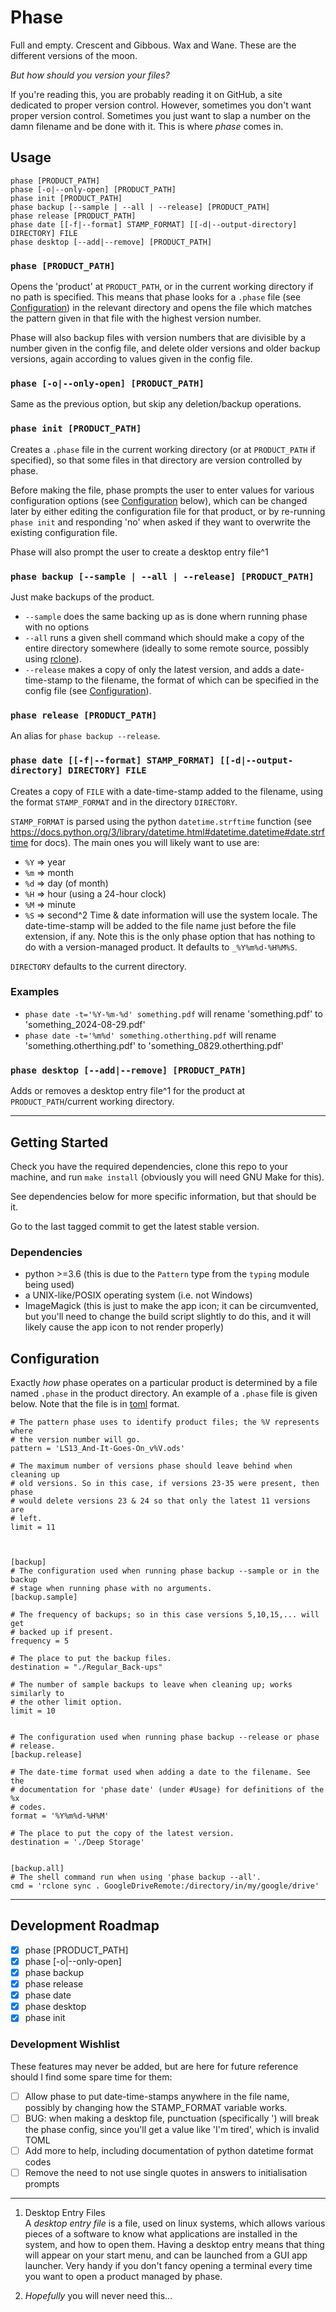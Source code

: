 # Phase

Full and empty. Crescent and Gibbous. Wax and Wane. These are the different 
versions of the moon.

*But how should you version your files?*

If you're reading this, you are probably reading it on GitHub, a site 
dedicated to proper version control. However, sometimes you don't want 
proper version control. Sometimes you just want to slap a number on the damn 
filename and be done with it. This is where *phase* comes in. 


## Usage

```
phase [PRODUCT_PATH]
phase [-o|--only-open] [PRODUCT_PATH]
phase init [PRODUCT_PATH]
phase backup [--sample | --all | --release] [PRODUCT_PATH]
phase release [PRODUCT_PATH]
phase date [[-f|--format] STAMP_FORMAT] [[-d|--output-directory] DIRECTORY] FILE
phase desktop [--add|--remove] [PRODUCT_PATH]
```

### `phase [PRODUCT_PATH]`

Opens the 'product' at `PRODUCT_PATH`, or in the current working directory 
if no path is specified. This means that phase looks for a `.phase` file 
(see [Configuration](#configuration)) in the relevant directory and opens 
the file which matches the pattern given in that file with the highest 
version number.

Phase will also backup files with version numbers that are divisible by a 
number given in the config file, and delete older versions and older backup 
versions, again according to values given in the config file.

### `phase [-o|--only-open] [PRODUCT_PATH]`

Same as the previous option, but skip any deletion/backup operations.

### `phase init [PRODUCT_PATH]`

Creates a `.phase` file in the current working directory (or at 
`PRODUCT_PATH` if specified), so that some files in that directory are 
version controlled by phase.

Before making the file, phase prompts the user to enter values for various 
configuration options (see [Configuration](#configuration) below), which can 
be changed later by either editing the configuration file for that product, 
or by re-running `phase init` and responding 'no' when asked if they want to 
overwrite the existing configuration file.

Phase will also prompt the user to create a desktop entry file^1

### `phase backup [--sample | --all | --release] [PRODUCT_PATH]`

Just make backups of the product.
- `--sample` does the same backing up as is done whern running phase with no 
  options
- `--all` runs a given shell command which should make a copy of the entire 
  directory somewhere (ideally to some remote source, possibly using 
  [rclone](rclone.org)).
- `--release` makes a copy of only the latest version, and adds a 
  date-time-stamp to the filename, the format of which can be specified in 
  the config file (see [Configuration](#configuration)).

### `phase release [PRODUCT_PATH]`

An alias for `phase backup --release`.

### `phase date [[-f|--format] STAMP_FORMAT] [[-d|--output-directory] DIRECTORY] FILE`

Creates a copy of `FILE` with a date-time-stamp added to the filename, using 
the format `STAMP_FORMAT` and in the directory `DIRECTORY`.

`STAMP_FORMAT` is parsed using the python `datetime.strftime` function (see
<https://docs.python.org/3/library/datetime.html#datetime.datetime#date.strftime>
for docs). The main ones you will likely want to use are:
- `%Y` => year
- `%m` => month
- `%d` => day (of month)
- `%H` => hour (using a 24-hour clock)
- `%M` => minute
- `%S` => second^2
Time & date information will use the system locale. The date-time-stamp will 
be added to the file name just before the file extension, if any.
Note this is the only phase option that has nothing to do with a 
version-managed product.
It defaults to `_%Y%m%d-%H%M%S`.

`DIRECTORY` defaults to the current directory.

### Examples

- `phase date -t='%Y-%m-%d' something.pdf` will rename 'something.pdf' to 
  'something_2024-08-29.pdf'
- `phase date -t='%m%d' something.otherthing.pdf` will rename 
  'something.otherthing.pdf' to 'something_0829.otherthing.pdf'

### `phase desktop [--add|--remove] [PRODUCT_PATH]`

Adds or removes a desktop entry file^1 for the product at 
`PRODUCT_PATH`/current working directory.

---

## Getting Started

Check you have the required dependencies, clone this repo to your machine, 
and run `make install` (obviously you will need GNU Make for this).

See dependencies below for more specific information, but that should be it.

Go to the last tagged commit to get the latest stable version.

### Dependencies

- python >=3.6 (this is due to the `Pattern` type from the `typing` module 
  being used)
- a UNIX-like/POSIX operating system (i.e. not Windows)
- ImageMagick (this is just to make the app icon; it can be circumvented, 
  but you'll need to change the build script slightly to do this, and it 
  will likely cause the app icon to not render properly)


## Configuration

Exactly *how* phase operates on a particular product is determined by a file 
named `.phase` in the product directory. An example of a `.phase` file is 
given below. Note that the file is in [toml](https://toml.io/en/) format.
```
# The pattern phase uses to identify product files; the %V represents where 
# the version number will go.
pattern = 'LS13_And-It-Goes-On_v%V.ods'

# The maximum number of versions phase should leave behind when cleaning up 
# old versions. So in this case, if versions 23-35 were present, then phase 
# would delete versions 23 & 24 so that only the latest 11 versions are
# left.
limit = 11



[backup]
# The configuration used when running phase backup --sample or in the backup 
# stage when running phase with no arguments.
[backup.sample]

# The frequency of backups; so in this case versions 5,10,15,... will get 
# backed up if present.
frequency = 5

# The place to put the backup files.
destination = "./Regular_Back-ups"

# The number of sample backups to leave when cleaning up; works similarly to 
# the other limit option.
limit = 10


# The configuration used when running phase backup --release or phase
# release.
[backup.release]

# The date-time format used when adding a date to the filename. See the 
# documentation for 'phase date' (under #Usage) for definitions of the %x 
# codes.
format = '%Y%m%d-%H%M'

# The place to put the copy of the latest version.
destination = './Deep Storage'


[backup.all]
# The shell command run when using 'phase backup --all'.
cmd = 'rclone sync . GoogleDriveRemote:/directory/in/my/google/drive'
 ```
 
---
 
## Development Roadmap

- [x] phase [PRODUCT_PATH]
- [x] phase [-o|--only-open]
- [x] phase backup
- [x] phase release
- [x] phase date
- [x] phase desktop
- [x] phase init

### Development Wishlist

These features may never be added, but are here for future reference should 
I find some spare time for them:
- [ ] Allow phase to put date-time-stamps anywhere in the file name, 
  possibly by changing how the STAMP_FORMAT variable works.
- [ ] BUG: when making a desktop file, punctuation (specifically ') will 
  break the phase config, since you'll get a value like 'I'm tired', which 
  is invalid TOML
- [ ] Add more to help, including documentation of python datetime format 
  codes
- [ ] Remove the need to not use single quotes in answers to initialisation 
  prompts

---

1. Desktop Entry Files<br/>
A *desktop entry file* is a file, used on linux systems, which allows 
various pieces of a software to know what applications are installed in the 
system, and how to open them. Having a desktop entry means that thing will 
appear on your start menu, and can be launched from a GUI app launcher. Very 
handy if you don't fancy opening a terminal every time you want to open a 
product managed by phase.

2. *Hopefully* you will never need this...
